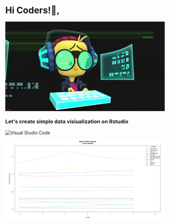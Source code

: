 <p>
  <h1 align="left"><b>Hi Coders!👋,</b></h1>
</p>
<img align="center" alt="GIF" src="https://github.com/DJJamsran/images/blob/main/giphy.gif" width="800"/>

### Let's create simple data visiualization on Rstudio 
<a target="_blank"><img alt="Visual Studio Code" src="https://img.shields.io/badge/Visual%20Studio%20Code-%2312100E.svg?logo=visual-studio-code&style=for-the-badge&logoColor=blue"/></a>

<img align="center" alt="GIF" src="https://github.com/DJJamsran/images/blob/main/snp1.png" width="700"/>
